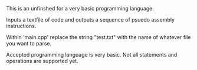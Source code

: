 This is an unfinshed for a very basic programming language.

Inputs a textfile of code and outputs a sequence of psuedo assembly instructions.

Within 'main.cpp' replace the string "test.txt" with the name of whatever file you want to parse.

Accepted programming language is very basic. Not all statements and operations are supported yet.
